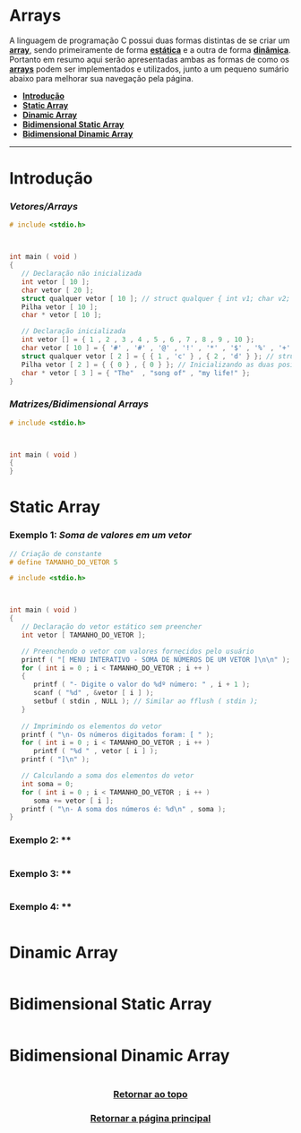 # Arrays

A linguagem de programação C possui duas formas distintas de se criar um <a href="Arrays.md" title="vetor ou uma matriz">**array**</a>, sendo primeiramente de forma <a href="Arrays.md" title="o vetor/matriz possui um tamanho máximo fixo">**estática**</a> e a outra de forma <a href="Arrays.md" title="o vetor/matriz pode ser expandido ou reduzido">**dinâmica**</a>. Portanto em resumo aqui serão apresentadas ambas as formas de como os <a href="Arrays.md" title="vetores/matrizes">**arrays**</a> podem ser implementados e utilizados, junto a um pequeno sumário abaixo para melhorar sua navegação pela página.

- <a href="#introdução" title="Introdução a arrays">**Introdução**</a>
- <a href="#static-array" title="Vetor estático">**Static Array**</a>
- <a href="#dinamic-array" title="Direto">**Dinamic Array**</a>
- <a href="#bidimensional-static-array" title="Direto">**Bidimensional Static Array**</a>
- <a href="#bidimensional-dinamic-array" title="Direto">**Bidimensional Dinamic Array**</a>

---

# Introdução

### *Vetores/Arrays*
```main.c
# include <stdio.h>



int main ( void )
{
   // Declaração não inicializada
   int vetor [ 10 ];
   char vetor [ 20 ];
   struct qualquer vetor [ 10 ]; // struct qualquer { int v1; char v2; };
   Pilha vetor [ 10 ];
   char * vetor [ 10 ];

   // Declaração inicializada
   int vetor [] = { 1 , 2 , 3 , 4 , 5 , 6 , 7 , 8 , 9 , 10 };
   char vetor [ 10 ] = { '#' , '#' , '@' , '!' , '*' , '$' , '%' , '+' , '-' , '^' };
   struct qualquer vetor [ 2 ] = { { 1 , 'c' } , { 2 , 'd' } }; // struct qualquer { int v1; char v2; };
   Pilha vetor [ 2 ] = { { 0 } , { 0 } }; // Inicializando as duas posições zeradas
   char * vetor [ 3 ] = { "The"  , "song of" , "my life!" };
}
```

### *Matrizes/Bidimensional Arrays*
```main.c
# include <stdio.h>



int main ( void )
{   
}
```


# Static Array

### Exemplo 1: *Soma de valores em um vetor*
```main.c
// Criação de constante
# define TAMANHO_DO_VETOR 5

# include <stdio.h>



int main ( void )
{
   // Declaração do vetor estático sem preencher
   int vetor [ TAMANHO_DO_VETOR ];

   // Preenchendo o vetor com valores fornecidos pelo usuário
   printf ( "[ MENU INTERATIVO - SOMA DE NÚMEROS DE UM VETOR ]\n\n" );
   for ( int i = 0 ; i < TAMANHO_DO_VETOR ; i ++ )
   {
      printf ( "- Digite o valor do %dº número: " , i + 1 );
      scanf ( "%d" , &vetor [ i ] );
      setbuf ( stdin , NULL ); // Similar ao fflush ( stdin );
   }
   
   // Imprimindo os elementos do vetor
   printf ( "\n- Os números digitados foram: [ " );
   for ( int i = 0 ; i < TAMANHO_DO_VETOR ; i ++ ) 
      printf ( "%d " , vetor [ i ] );
   printf ( "]\n" );

   // Calculando a soma dos elementos do vetor
   int soma = 0;
   for ( int i = 0 ; i < TAMANHO_DO_VETOR ; i ++ ) 
      soma += vetor [ i ];
   printf ( "\n- A soma dos números é: %d\n" , soma );
}
```
### Exemplo 2: **
```main.c
```

### Exemplo 3: **
```main.c
```

### Exemplo 4: **
```main.c
```

# Dinamic Array
```main.c
```

# Bidimensional Static Array
```main.c
```

# Bidimensional Dinamic Array
```main.c
```

<h3 align="center"> <a href="#arrays" title="Voltar ao topo"> Retornar ao topo </a> </h3>
<h3 align="center"> <a href="https://github.com/AllisonJunior/Estruturas_de_Dados" title="Voltar ao menu principal"> Retornar a página principal </a> </h3>

